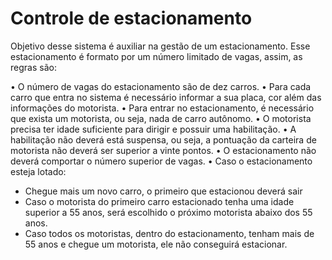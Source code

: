 # Controle de estacionamento

	 		
Objetivo desse sistema é auxiliar na gestão de um estacionamento. Esse estacionamento é formato por um número limitado de vagas,  assim, as regras são:

• O número de vagas do estacionamento são de dez carros.
• Para cada carro que entra no sistema é necessário informar a sua placa, cor além das informações do motorista.
• Para entrar no estacionamento, é necessário que exista um motorista, ou seja, nada de carro autônomo.
• O motorista precisa ter idade suficiente para dirigir e possuir uma habilitação.
• A habilitação não deverá está suspensa, ou seja, a pontuação da carteira de motorista não deverá ser superior a vinte pontos.
• O estacionamento não deverá comportar o número superior de vagas.
• Caso o estacionamento esteja lotado:
  * Chegue mais um novo carro, o primeiro que estacionou deverá sair
  * Caso o motorista do primeiro carro estacionado tenha uma idade superior a 55 anos, será escolhido o próximo motorista abaixo dos 55 anos.
   * Caso todos os motoristas, dentro do estacionamento, tenham mais de 55 anos e chegue um motorista, ele não conseguirá estacionar.


